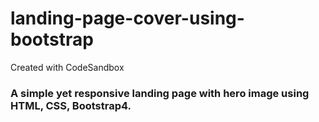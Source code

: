 # landing-page-cover-using-bootstrap
Created with CodeSandbox

### A simple yet responsive landing page with hero image using HTML, CSS, Bootstrap4.
